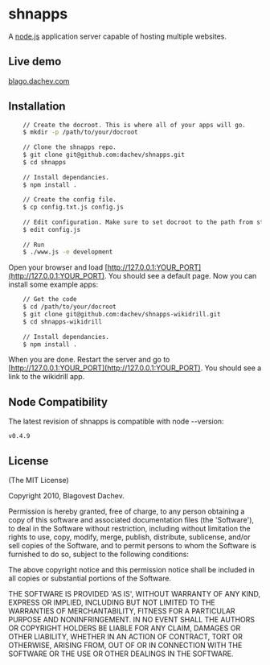 
# shnapps
      
A [node.js](http://nodejs.org) application server capable of hosting multiple websites.

## Live demo
[blago.dachev.com](http://blago.dachev.com)

## Installation
``` bash
    // Create the docroot. This is where all of your apps will go.
    $ mkdir -p /path/to/your/docroot
    
    // Clone the shnapps repo.
    $ git clone git@github.com:dachev/shnapps.git
    $ cd shnapps
    
    // Install dependancies.
    $ npm install .
    
    // Create the config file.
    $ cp config.txt.js config.js
    
    // Edit configuration. Make sure to set docroot to the path from step 1.
    $ edit config.js
    
    // Run
    $ ./www.js -e development
```
Open your browser and load [http://127.0.0.1:YOUR_PORT](http://127.0.0.1:YOUR_PORT). You should see a default page. Now you can install some example apps:
``` bash
    // Get the code
    $ cd /path/to/your/docroot
    $ git clone git@github.com:dachev/shnapps-wikidrill.git
    $ cd shnapps-wikidrill
    
    // Install dependancies.
    $ npm install .
```
When you are done. Restart the server and go to [http://127.0.0.1:YOUR_PORT](http://127.0.0.1:YOUR_PORT). You should see a link to the wikidrill app.

## Node Compatibility
    
The latest revision of shnapps is compatible with node --version:

    v0.4.9

## License 

(The MIT License)

Copyright 2010, Blagovest Dachev.

Permission is hereby granted, free of charge, to any person obtaining
a copy of this software and associated documentation files (the
'Software'), to deal in the Software without restriction, including
without limitation the rights to use, copy, modify, merge, publish,
distribute, sublicense, and/or sell copies of the Software, and to
permit persons to whom the Software is furnished to do so, subject to
the following conditions:

The above copyright notice and this permission notice shall be
included in all copies or substantial portions of the Software.

THE SOFTWARE IS PROVIDED 'AS IS', WITHOUT WARRANTY OF ANY KIND,
EXPRESS OR IMPLIED, INCLUDING BUT NOT LIMITED TO THE WARRANTIES OF
MERCHANTABILITY, FITNESS FOR A PARTICULAR PURPOSE AND NONINFRINGEMENT.
IN NO EVENT SHALL THE AUTHORS OR COPYRIGHT HOLDERS BE LIABLE FOR ANY
CLAIM, DAMAGES OR OTHER LIABILITY, WHETHER IN AN ACTION OF CONTRACT,
TORT OR OTHERWISE, ARISING FROM, OUT OF OR IN CONNECTION WITH THE
SOFTWARE OR THE USE OR OTHER DEALINGS IN THE SOFTWARE.